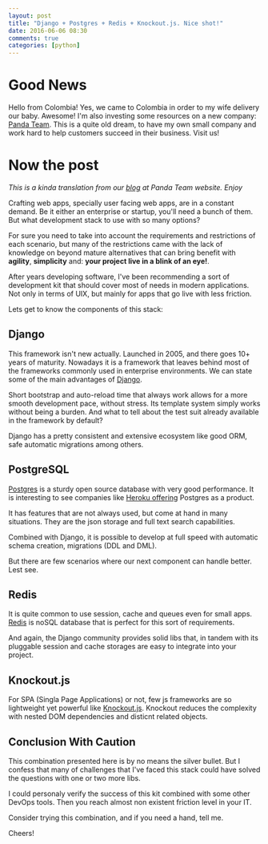 ```yaml
---
layout: post
title: "Django + Postgres + Redis + Knockout.js. Nice shot!"
date: 2016-06-06 08:30
comments: true
categories: [python]
---
```


Good News
===

Hello from Colombia! Yes, we came to Colombia in order to my wife delivery our baby. Awesome! I'm also investing some resources on a new company: [Panda Team](http://www.pandateam.com.br/en). This is a quite old dream, to have my own small company and work hard to help customers succeed in their business. Visit us!

<!--more-->

Now the post
===

*This is a kinda translation from our [blog](http://www.pandateam.com.br/blog/) at Panda Team website. Enjoy*

Crafting web apps, specially user facing web apps, are in a constant demand. Be it either an enterprise or startup, you'll need a bunch of them. But what development stack to use with so many options?

For sure you need to take into account the requirements and restrictions of each scenario, but many of the restrictions came with the lack of knowledge on beyond mature alternatives that can bring benefit with **agility**, **simplicity** and: **your project live in a blink of an eye!**.

After years developing software, I've been recommending a sort of development kit that should cover most of needs in modern applications. Not only in terms of UIX, but mainly for apps that go live with less friction.

Lets get to know the components of this stack:

Django
---

This framework isn't new actually. Launched in 2005, and there goes 10+ years of maturity. Nowadays it is a framework that leaves behind most of the frameworks commonly used in enterprise environments. We can state some of the main advantages of [Django](https://www.djangoproject.com/).

Short bootstrap and auto-reload time that always work allows for a more smooth development pace, without stress. Its template system simply works without being a burden. And what to tell about the test suit already available in the framework by default?

Django has a pretty consistent and extensive ecosystem like good ORM, safe automatic migrations among others.

PostgreSQL
---

[Postgres](http://www.postgresql.org/) is a sturdy open source database with very good performance. It is interesting to see companies like [Heroku offering](https://www.heroku.com/postgres) Postgres as a product.

It has features that are not always used, but come at hand in many situations. They are the json storage and full text search capabilities.

Combined with Django, it is possible to develop at full speed with automatic schema creation, migrations (DDL and DML).

But there are few scenarios where our next component can handle better. Lest see.

Redis
---

It is quite common to use session, cache and queues even for small apps. [Redis](http://redis.io/) is noSQL database that is perfect for this sort of requirements.

And again, the Django community provides solid libs that, in tandem with its pluggable session and cache storages are easy to integrate into your project.

Knockout.js
---

For SPA (Singla Page Applications) or not, few js frameworks are so lightweight yet powerful like [Knockout.js](http://knockoutjs.com/). Knockout reduces the complexity with nested DOM dependencies and disticnt related objects.

Conclusion **With Caution**
---

This combination presented here is by no means the silver bullet. But I confess that many of challenges that I've faced this stack could have solved the questions with one or two more libs.

I could personaly verify the success of this kit combined with some other DevOps tools. Then you reach almost non existent friction level in your IT.

Consider trying this combination, and if you need a hand, tell me.

Cheers!
